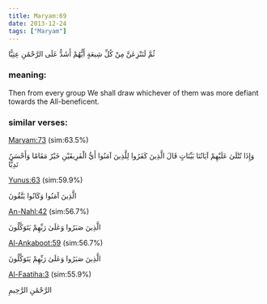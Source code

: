 ```yaml
---
title: Maryam:69
date: 2013-12-24
tags: ["Maryam"]
---
```

ثُمَّ لَنَنْزِعَنَّ مِنْ كُلِّ شِيعَةٍ أَيُّهُمْ أَشَدُّ عَلَى الرَّحْمَٰنِ عِتِيًّا
### meaning: 
Then from every group We shall draw whichever of them was more defiant towards the All-beneficent.
### similar verses: 

[Maryam:73](/19/73) (sim:63.5%)

وَإِذَا تُتْلَىٰ عَلَيْهِمْ آيَاتُنَا بَيِّنَاتٍ قَالَ الَّذِينَ كَفَرُوا لِلَّذِينَ آمَنُوا أَيُّ الْفَرِيقَيْنِ خَيْرٌ مَقَامًا وَأَحْسَنُ نَدِيًّا

[Yunus:63](/10/63) (sim:59.9%)

الَّذِينَ آمَنُوا وَكَانُوا يَتَّقُونَ

[An-Nahl:42](/16/42) (sim:56.7%)

الَّذِينَ صَبَرُوا وَعَلَىٰ رَبِّهِمْ يَتَوَكَّلُونَ

[Al-Ankaboot:59](/29/59) (sim:56.7%)

الَّذِينَ صَبَرُوا وَعَلَىٰ رَبِّهِمْ يَتَوَكَّلُونَ

[Al-Faatiha:3](/1/3) (sim:55.9%)

الرَّحْمَٰنِ الرَّحِيمِ
